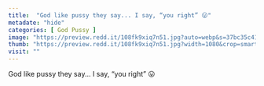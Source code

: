 ```yaml
---
title:  "God like pussy they say... I say, “you right” 😛"
metadate: "hide"
categories: [ God Pussy ]
image: "https://preview.redd.it/108fk9xiq7n51.jpg?auto=webp&s=37bc35c41cc96dc1d2bae559055b7da897ab66b2"
thumb: "https://preview.redd.it/108fk9xiq7n51.jpg?width=1080&crop=smart&auto=webp&s=e894cc1e0e1f9aa97f19277a76cd74b0b310a421"
visit: ""
---
```

God like pussy they say... I say, “you right” 😛
